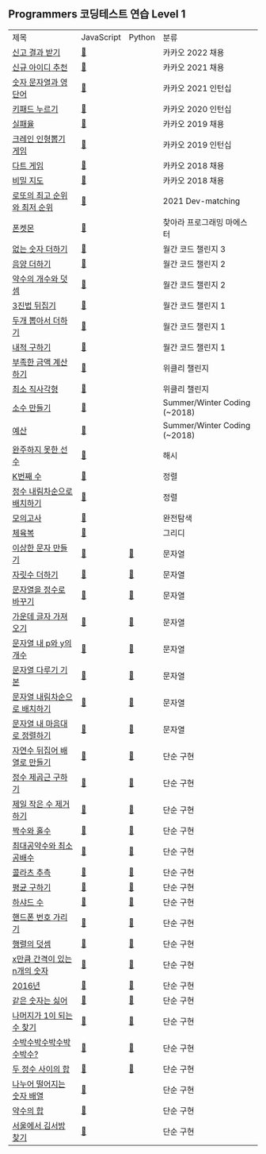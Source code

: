 ## Programmers 코딩테스트 연습 Level 1
<div align="center">
    <table>
        <tr>
            <td>제목</td>
            <td>JavaScript</td>
            <td>Python</td>
            <td>분류</td>
        </tr>
        <tr>
            <td><a href="https://programmers.co.kr/learn/courses/30/lessons/92334">신고 결과 받기</a></td>
            <td><a href="https://github.com/sieukim/algorithm-programmers/blob/master/level1/ex19.js">📎️️</a></td>
            <td></td>
            <td>카카오 2022 채용</td>
        </tr>
        <tr>
            <td><a href="https://programmers.co.kr/learn/courses/30/lessons/72410">신규 아이디 추천</a></td>
            <td><a href="https://github.com/sieukim/algorithm-programmers/blob/master/level1/ex02.js">📎️️</a></td>
            <td></td>
            <td>카카오 2021 채용</td>
        </tr>
        <tr>
            <td><a href="https://programmers.co.kr/learn/courses/30/lessons/81301">숫자 문자열과 영단어</a></td>
            <td><a href="https://github.com/sieukim/algorithm-programmers/blob/master/level1/ex03.js">📎️️</a></td>
            <td></td>
            <td>카카오 2021 인턴십</td>
        </tr>
        <tr>
            <td><a href="https://programmers.co.kr/learn/courses/30/lessons/67256">키패드 누르기</a></td>
            <td><a href="https://github.com/sieukim/algorithm-programmers/blob/master/level1/ex04.js">📎️️️</a></td>
            <td></td>
            <td>카카오 2020 인턴십</td>
        </tr>
        <tr>
            <td><a href="https://programmers.co.kr/learn/courses/30/lessons/42889">실패율</a></td>
            <td><a href="https://github.com/sieukim/algorithm-programmers/blob/master/level1/ex15.js">📎️️</a></td>
            <td></td>
            <td>카카오 2019 채용</td>
        </tr>
        <tr>
            <td><a href="https://programmers.co.kr/learn/courses/30/lessons/64061">크레인 인형뽑기 게임</a></td>
            <td><a href="https://github.com/sieukim/algorithm-programmers/blob/master/level1/ex05.js">📎️</a></td>
            <td></td>
            <td>카카오 2019 인턴십</td>
        </tr>
        <tr>
            <td><a href="https://programmers.co.kr/learn/courses/30/lessons/17682">다트 게임</a></td>
            <td><a href="https://github.com/sieukim/algorithm-programmers/blob/master/level1/ex48.js">📎️</a></td>
            <td></td>
            <td>카카오 2018 채용</td>
        </tr>
        <tr>
            <td><a href="https://programmers.co.kr/learn/courses/30/lessons/17681">비밀 지도</a></td>
            <td><a href="https://github.com/sieukim/algorithm-programmers/blob/master/level1/ex49.js">📎️</a></td>
            <td></td>
           <td>카카오 2018 채용</td>
        <tr>
            <td><a href="https://programmers.co.kr/learn/courses/30/lessons/77484">로또의 최고 순위와 최저 순위</a></td>
            <td><a href="https://github.com/sieukim/algorithm-programmers/blob/master/level1/ex01.js">📎️</a></td>
            <td></td>
            <td>2021 Dev-matching</td>
        </tr>
        <tr>
            <td><a href="https://programmers.co.kr/learn/courses/30/lessons/1845">폰켓몬</a></td>
            <td><a href="https://github.com/sieukim/algorithm-programmers/blob/master/level1/ex14.js">📎️</a></td>
            <td></td>
            <td>찾아라 프로그래밍 마에스터</td>
        </tr>
        <tr>
            <td><a href="https://programmers.co.kr/learn/courses/30/lessons/86051">없는 숫자 더하기</a></td>
            <td><a href="https://github.com/sieukim/algorithm-programmers/blob/master/level1/ex06.js">📎️</a></td>
            <td></td>
            <td>월간 코드 챌린지 3</td>
        </tr>
        <tr>
            <td><a href="https://programmers.co.kr/learn/courses/30/lessons/76501">음양 더하기</a></td>
            <td><a href="https://github.com/sieukim/algorithm-programmers/blob/master/level1/ex07.js">📎️</a></td>
            <td></td>
            <td>월간 코드 챌린지 2</td>
        </tr>
        <tr>
            <td><a href="https://programmers.co.kr/learn/courses/30/lessons/77884">약수의 개수와 덧셈</a></td>
            <td><a href="https://github.com/sieukim/algorithm-programmers/blob/master/level1/ex16.js">📎️</a></td>
            <td></td>
            <td>월간 코드 챌린지 2</td>
        </tr>
        <tr>
            <td><a href="https://programmers.co.kr/learn/courses/30/lessons/68935">3진법 뒤집기</a></td>
            <td><a href="https://github.com/sieukim/algorithm-programmers/blob/master/level1/ex17.js">📎️</a></td>
            <td></td>
            <td>월간 코드 챌린지 1</td>
        </tr>
        <tr>
            <td><a href="https://programmers.co.kr/learn/courses/30/lessons/68644">두개 뽑아서 더하기</a></td>
            <td><a href="https://github.com/sieukim/algorithm-programmers/blob/master/level1/ex18.js">📎️</a></td>
            <td></td>
            <td>월간 코드 챌린지 1</td>
        </tr>
        <tr>
            <td><a href="https://programmers.co.kr/learn/courses/30/lessons/70128">내적 구하기</a></td>
            <td><a href="https://github.com/sieukim/algorithm-programmers/blob/master/level1/ex08.js">📎️</a></td>
            <td></td>
            <td>월간 코드 챌린지 1</td>
        </tr>
        <tr>
            <td><a href="https://programmers.co.kr/learn/courses/30/lessons/82612">부족한 금액 계산하기</a></td>
            <td><a href="https://github.com/sieukim/algorithm-programmers/blob/master/level1/ex50.js">📎️</a></td>
            <td></td>
            <td>위클리 챌린지</td>
        </tr>
        <tr>
            <td><a href="https://programmers.co.kr/learn/courses/30/lessons/86491">최소 직사각형</a></td>
            <td><a href="https://github.com/sieukim/algorithm-programmers/blob/master/level1/ex51.js">📎️</a></td>
            <td></td>
            <td>위클리 챌린지</td>
        </tr>
        <tr>
            <td><a href="https://programmers.co.kr/learn/courses/30/lessons/12977">소수 만들기</a></td>
            <td><a href="https://github.com/sieukim/algorithm-programmers/blob/master/level1/ex09.js">📎️</a></td>
            <td></td>
            <td>Summer/Winter Coding (~2018)</td>
        </tr>
        <tr>
            <td><a href="https://programmers.co.kr/learn/courses/30/lessons/12982">예산</a></td>
            <td><a href="https://github.com/sieukim/algorithm-programmers/blob/master/level1/ex52.js">📎️</a></td>
            <td></td>
            <td>Summer/Winter Coding (~2018)</td>
        </tr>
        <tr>
            <td><a href="https://programmers.co.kr/learn/courses/30/lessons/42576">완주하지 못한 선수</a></td>
            <td><a href="https://github.com/sieukim/algorithm-programmers/blob/master/level1/ex10.js">📎️</a></td>
            <td></td>
            <td>해시</td>
        </tr>
        <tr>
            <td><a href="https://programmers.co.kr/learn/courses/30/lessons/42748">K번째 수</a></td>
            <td><a href="https://github.com/sieukim/algorithm-programmers/blob/master/level1/ex11.js">📎️</a></td>
            <td></td>
            <td>정렬</td>
        </tr>
        <tr>
            <td><a href="https://programmers.co.kr/learn/courses/30/lessons/12933">정수 내림차순으로 배치하기</a></td>
            <td><a href="https://github.com/sieukim/algorithm-programmers/blob/master/level1/ex23.js">📎️</a></td>
            <td></td>
            <td>정렬</td>
        </tr> 
        <tr>
            <td><a href="https://programmers.co.kr/learn/courses/30/lessons/42840">모의고사</a></td>
            <td><a href="https://github.com/sieukim/algorithm-programmers/blob/master/level1/ex12.js">📎️</a></td>
            <td></td>
            <td>완전탐색</td>
        </tr>
        <tr>
            <td><a href="https://programmers.co.kr/learn/courses/30/lessons/42862">체육복</a></td>
            <td><a href="https://github.com/sieukim/algorithm-programmers/blob/master/level1/ex13.js">📎️</a></td>
            <td></td>
            <td>그리디</td>
        </tr>
        <tr>
            <td><a href="https://programmers.co.kr/learn/courses/30/lessons/12930">이상한 문자 만들기</a></td>
            <td><a href="https://github.com/sieukim/algorithm-programmers/blob/master/level1/ex20.js">📎️</a></td>
            <td><a href="https://github.com/sieukim/algorithm-programmers/blob/master/level1/ex20.py">📎️</a></td>
            <td>문자열</td>
        </tr>   
        <tr>
            <td><a href="https://programmers.co.kr/learn/courses/30/lessons/12931">자릿수 더하기</a></td>
            <td><a href="https://github.com/sieukim/algorithm-programmers/blob/master/level1/ex21.js">📎️</a></td>
            <td><a href="https://github.com/sieukim/algorithm-programmers/blob/master/level1/ex21.py">📎️</a></td>
            <td>문자열</td>
        </tr>
        <tr>
            <td><a href="https://programmers.co.kr/learn/courses/30/lessons/12925">문자열을 정수로 바꾸기</a></td>
            <td><a href="https://github.com/sieukim/algorithm-programmers/blob/master/level1/ex40.js">📎️</a></td>
            <td><a href="https://github.com/sieukim/algorithm-programmers/blob/master/level1/ex40.py">📎️</a></td>
            <td>문자열</td>
        </tr>
        <tr>
            <td><a href="https://programmers.co.kr/learn/courses/30/lessons/12903">가운데 글자 가져오기</a></td>
            <td><a href="https://github.com/sieukim/algorithm-programmers/blob/master/level1/ex41.js">📎️</a></td>
            <td><a href="https://github.com/sieukim/algorithm-programmers/blob/master/level1/ex41.py">📎️</a></td>
            <td>문자열</td>
        </tr>
        <tr>
            <td><a href="https://programmers.co.kr/learn/courses/30/lessons/12916">문자열 내 p와 y의 개수</a></td>
            <td><a href="https://github.com/sieukim/algorithm-programmers/blob/master/level1/ex42.js">📎️</a></td>
            <td><a href="https://github.com/sieukim/algorithm-programmers/blob/master/level1/ex42.py">📎️</a></td>
            <td>문자열</td>
        </tr>
        <tr>
            <td><a href="https://programmers.co.kr/learn/courses/30/lessons/12918">문자열 다루기 기본</a></td>
            <td><a href="https://github.com/sieukim/algorithm-programmers/blob/master/level1/ex43.js">📎️</a></td>
            <td><a href="https://github.com/sieukim/algorithm-programmers/blob/master/level1/ex43.py">📎️</a></td>
            <td>문자열</td>
        </tr>
        <tr>
            <td><a href="https://programmers.co.kr/learn/courses/30/lessons/12917">문자열 내림차순으로 배치하기</a></td>
            <td><a href="https://github.com/sieukim/algorithm-programmers/blob/master/level1/ex44.js">📎️</a></td>
            <td><a href="https://github.com/sieukim/algorithm-programmers/blob/master/level1/ex44.py">📎️</a></td>
            <td>문자열</td>
        </tr>
        <tr>
            <td><a href="https://programmers.co.kr/learn/courses/30/lessons/12915">문자열 내 마음대로 정렬하기</a></td>
            <td><a href="https://github.com/sieukim/algorithm-programmers/blob/master/level1/ex45.js">📎️</a></td>
            <td><a href="https://github.com/sieukim/algorithm-programmers/blob/master/level1/ex45.py">📎️</a></td>
            <td>문자열</td>
        </tr>
        <tr>
            <td><a href="https://programmers.co.kr/learn/courses/30/lessons/12932">자연수 뒤집어 배열로 만들기</a></td>
            <td><a href="https://github.com/sieukim/algorithm-programmers/blob/master/level1/ex22.js">📎️</a></td>
            <td><a href="https://github.com/sieukim/algorithm-programmers/blob/master/level1/ex22.py">📎️</a></td>
            <td>단순 구현</td>
        </tr>  
        <tr>
            <td><a href="https://programmers.co.kr/learn/courses/30/lessons/12934">정수 제곱근 구하기</a></td>
            <td><a href="https://github.com/sieukim/algorithm-programmers/blob/master/level1/ex24.js">📎️</a></td>
            <td><a href="https://github.com/sieukim/algorithm-programmers/blob/master/level1/ex24.py">📎️</a></td>
            <td>단순 구현</td>
        </tr>
        <tr>
            <td><a href="https://programmers.co.kr/learn/courses/30/lessons/12935">제일 작은 수 제거하기</a></td>
            <td><a href="https://github.com/sieukim/algorithm-programmers/blob/master/level1/ex25.js">📎️</a></td>
            <td><a href="https://github.com/sieukim/algorithm-programmers/blob/master/level1/ex25.py">📎️</a></td>
            <td>단순 구현</td>
        </tr>
        <tr>
            <td><a href="https://programmers.co.kr/learn/courses/30/lessons/12937">짝수와 홀수</a></td>
            <td><a href="https://github.com/sieukim/algorithm-programmers/blob/master/level1/ex26.js">📎️</a></td>
            <td><a href="https://github.com/sieukim/algorithm-programmers/blob/master/level1/ex26.py">📎️</a></td>
            <td>단순 구현</td>
        </tr>
        <tr>
            <td><a href="https://programmers.co.kr/learn/courses/30/lessons/12940">최대공약수와 최소공배수</a></td>
            <td><a href="https://github.com/sieukim/algorithm-programmers/blob/master/level1/ex27.js">📎️</a></td>
            <td><a href="https://github.com/sieukim/algorithm-programmers/blob/master/level1/ex27.py">📎️</a></td>
            <td>단순 구현</td>
        </tr>
        <tr>
            <td><a href="https://programmers.co.kr/learn/courses/30/lessons/12943">콜라츠 추측</a></td>
            <td><a href="https://github.com/sieukim/algorithm-programmers/blob/master/level1/ex28.js">📎️</a></td>
            <td><a href="https://github.com/sieukim/algorithm-programmers/blob/master/level1/ex28.py">📎️</a></td>
            <td>단순 구현</td>  
        </tr>
        <tr>
            <td><a href="https://programmers.co.kr/learn/courses/30/lessons/12944">평균 구하기</a></td>
            <td><a href="https://github.com/sieukim/algorithm-programmers/blob/master/level1/ex29.js">📎️</a></td>
            <td><a href="https://github.com/sieukim/algorithm-programmers/blob/master/level1/ex29.py">📎️</a></td>
            <td>단순 구현</td>
        </tr>
        <tr>
            <td><a href="https://programmers.co.kr/learn/courses/30/lessons/12947">하샤드 수</a></td>
            <td><a href="https://github.com/sieukim/algorithm-programmers/blob/master/level1/ex30.js">📎️</a></td>
            <td><a href="https://github.com/sieukim/algorithm-programmers/blob/master/level1/ex30.py">📎️</a></td>
            <td>단순 구현</td>
        </tr>
        <tr>
            <td><a href="https://programmers.co.kr/learn/courses/30/lessons/12948">핸드폰 번호 가리기</a></td>
            <td><a href="https://github.com/sieukim/algorithm-programmers/blob/master/level1/ex31.js">📎️</a></td>
            <td><a href="https://github.com/sieukim/algorithm-programmers/blob/master/level1/ex31.py">📎️</a></td>
            <td>단순 구현</td>
        </tr>
        <tr>
            <td><a href="https://programmers.co.kr/learn/courses/30/lessons/12950">행렬의 덧셈</a></td>
            <td><a href="https://github.com/sieukim/algorithm-programmers/blob/master/level1/ex32.js">📎️</a></td>
            <td><a href="https://github.com/sieukim/algorithm-programmers/blob/master/level1/ex32.py">📎️</a></td>
            <td>단순 구현</td>
        </tr>
        <tr>
            <td><a href="https://programmers.co.kr/learn/courses/30/lessons/12954">x만큼 간격이 있는 n개의 숫자</a></td>
            <td><a href="https://github.com/sieukim/algorithm-programmers/blob/master/level1/ex33.js">📎️</a></td>
            <td><a href="https://github.com/sieukim/algorithm-programmers/blob/master/level1/ex33.py">📎️</a></td>
            <td>단순 구현</td>
        </tr>
        <tr>
            <td><a href="https://programmers.co.kr/learn/courses/30/lessons/12901">2016년</a></td>
            <td><a href="https://github.com/sieukim/algorithm-programmers/blob/master/level1/ex34.js">📎️</a></td>
            <td><a href="https://github.com/sieukim/algorithm-programmers/blob/master/level1/ex34.py">📎️</a></td>
            <td>단순 구현</td>
        </tr>
        <tr>
            <td><a href="https://programmers.co.kr/learn/courses/30/lessons/12906">같은 숫자는 싫어</a></td>
            <td><a href="https://github.com/sieukim/algorithm-programmers/blob/master/level1/ex35.js">📎️</a></td>
            <td><a href="https://github.com/sieukim/algorithm-programmers/blob/master/level1/ex35.py">📎️</a></td>
            <td>단순 구현</td>
        </tr>
        <tr>
            <td><a href="https://programmers.co.kr/learn/courses/30/lessons/87389">나머지가 1이 되는 수 찾기</a></td>
            <td><a href="https://github.com/sieukim/algorithm-programmers/blob/master/level1/ex36.js">📎️</a></td>
            <td><a href="https://github.com/sieukim/algorithm-programmers/blob/master/level1/ex36.py">📎️</a></td>
            <td>단순 구현</td>
        </tr>
        <tr>
            <td><a href="https://programmers.co.kr/learn/courses/30/lessons/12922">수박수박수박수박수박수?</a></td>
            <td><a href="https://github.com/sieukim/algorithm-programmers/blob/master/level1/ex37.js">📎️</a></td>
            <td><a href="https://github.com/sieukim/algorithm-programmers/blob/master/level1/ex37.py">📎️</a></td>
            <td>단순 구현</td>
        </tr>
        <tr>
            <td><a href="https://programmers.co.kr/learn/courses/30/lessons/12912">두 정수 사이의 합</a></td>
            <td><a href="https://github.com/sieukim/algorithm-programmers/blob/master/level1/ex38.js">📎️</a></td>
            <td><a href="https://github.com/sieukim/algorithm-programmers/blob/master/level1/ex38.py">📎️</a></td>
            <td>단순 구현</td>
        </tr>
        <tr>
            <td><a href="https://programmers.co.kr/learn/courses/30/lessons/12910">나누어 떨어지는 숫자 배열</a></td>
            <td><a href="https://github.com/sieukim/algorithm-programmers/blob/master/level1/ex39.js">📎️</a></td>
            <td></td>
            <td>단순 구현</td>
        </tr>
        <tr>
            <td><a href="https://programmers.co.kr/learn/courses/30/lessons/12928">약수의 합</a></td>
            <td><a href="https://github.com/sieukim/algorithm-programmers/blob/master/level1/ex46.js">📎️</a></td>
            <td></td>
            <td>단순 구현</td>
        </tr>
        <tr>
            <td><a href="https://programmers.co.kr/learn/courses/30/lessons/12919">서울에서 김서방 찾기</a></td>
            <td><a href="https://github.com/sieukim/algorithm-programmers/blob/master/level1/ex47.js">📎️</a></td>
            <td></td>
            <td>단순 구현</td>
        </tr>
    </table>
</div>